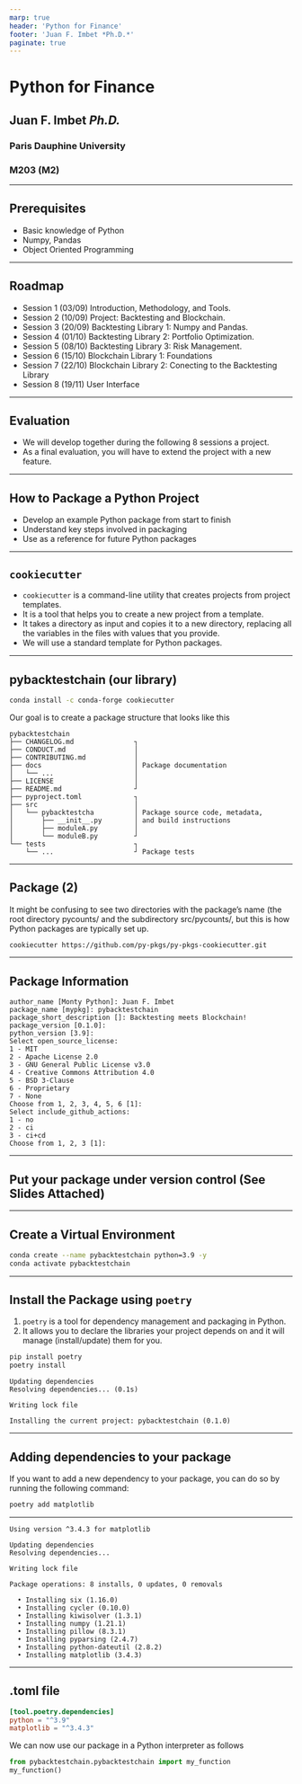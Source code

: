```yaml
---
marp: true
header: 'Python for Finance'
footer: 'Juan F. Imbet *Ph.D.*'
paginate: true
---
```


# Python for Finance

## Juan F. Imbet *Ph.D.*

### Paris Dauphine University

### M203 (M2)

---

## Prerequisites

- Basic knowledge of Python
- Numpy, Pandas
- Object Oriented Programming

---

## Roadmap

- Session 1 (03/09) Introduction, Methodology, and Tools.
- Session 2 (10/09) Project: Backtesting and Blockchain.
- Session 3 (20/09) Backtesting Library 1: Numpy and Pandas.
- Session 4 (01/10) Backtesting Library 2: Portfolio Optimization.
- Session 5 (08/10) Backtesting Library 3: Risk Management.
- Session 6 (15/10) Blockchain Library 1: Foundations
- Session 7 (22/10) Blockchain Library 2: Conecting to the Backtesting Library
- Session 8 (19/11) User Interface

---

## Evaluation

- We will develop together during the following 8 sessions a project.
- As a final evaluation, you will have to extend the project with a new feature.

---

## How to Package a Python Project

- Develop an example Python package from start to finish
- Understand key steps involved in packaging
- Use as a reference for future Python packages

---

## `cookiecutter`

- `cookiecutter` is a command-line utility that creates projects from project templates.
- It is a tool that helps you to create a new project from a template.
- It takes a directory as input and copies it to a new directory, replacing all the variables in the files with values that you provide.
- We will use a standard template for Python packages.

---

## pybacktestchain (our library)

```bash
conda install -c conda-forge cookiecutter
```

Our goal is to create a package structure that looks like this

```text
pybacktestchain
├── CHANGELOG.md               ┐
├── CONDUCT.md                 │
├── CONTRIBUTING.md            │
├── docs                       │ Package documentation
│   └── ...                    │
├── LICENSE                    │
├── README.md                  ┘
├── pyproject.toml             ┐ 
├── src                        │
│   └── pybacktestcha          │ Package source code, metadata,
│       ├── __init__.py        │ and build instructions 
│       ├── moduleA.py         │
│       └── moduleB.py         ┘
└── tests                      ┐
    └── ...                    ┘ Package tests
```

---

## Package (2)

It might be confusing to see two directories with the package’s name (the root directory pycounts/ and the subdirectory src/pycounts/, but this is how Python packages are typically set up.

```bash
cookiecutter https://github.com/py-pkgs/py-pkgs-cookiecutter.git
```

---

## Package Information

```text
author_name [Monty Python]: Juan F. Imbet
package_name [mypkg]: pybacktestchain
package_short_description []: Backtesting meets Blockchain!
package_version [0.1.0]: 
python_version [3.9]: 
Select open_source_license:
1 - MIT
2 - Apache License 2.0
3 - GNU General Public License v3.0
4 - Creative Commons Attribution 4.0
5 - BSD 3-Clause
6 - Proprietary
7 - None
Choose from 1, 2, 3, 4, 5, 6 [1]: 
Select include_github_actions:
1 - no
2 - ci
3 - ci+cd
Choose from 1, 2, 3 [1]:
```

---

## Put your package under version control (See Slides Attached)

---

## Create a Virtual Environment

```bash
conda create --name pybacktestchain python=3.9 -y
conda activate pybacktestchain
```

---

## Install the Package using `poetry`

1. `poetry` is a tool for dependency management and packaging in Python.
2. It allows you to declare the libraries your project depends on and it will manage (install/update) them for you.

```bash
pip install poetry
poetry install
```

```output
Updating dependencies
Resolving dependencies... (0.1s)

Writing lock file

Installing the current project: pybacktestchain (0.1.0)
```

---

## Adding dependencies to your package

If you want to add a new dependency to your package, you can do so by running the following command:

```bash
poetry add matplotlib
```

---

```output
Using version ^3.4.3 for matplotlib

Updating dependencies
Resolving dependencies...

Writing lock file

Package operations: 8 installs, 0 updates, 0 removals

  • Installing six (1.16.0)
  • Installing cycler (0.10.0)
  • Installing kiwisolver (1.3.1)
  • Installing numpy (1.21.1)
  • Installing pillow (8.3.1)
  • Installing pyparsing (2.4.7)
  • Installing python-dateutil (2.8.2)
  • Installing matplotlib (3.4.3)
```

---

## .toml file

```toml
[tool.poetry.dependencies]
python = "^3.9"
matplotlib = "^3.4.3"
```

We can now use our package in a Python interpreter as follows

```python
from pybacktestchain.pybacktestchain import my_function
my_function()
```
